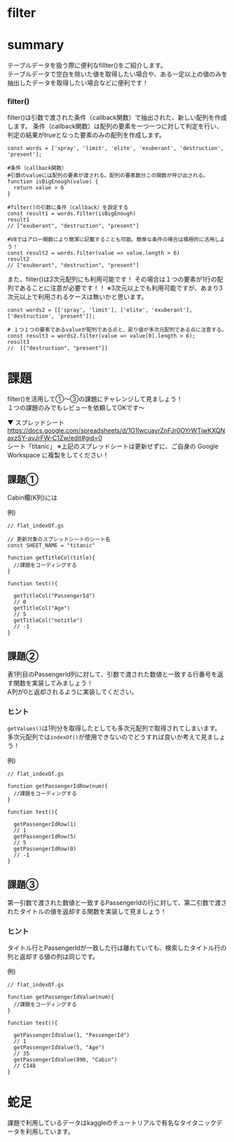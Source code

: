 # filter

# summary

テーブルデータを扱う際に便利なfillter()をご紹介します。  
テーブルデータで空白を除いた値を取得したい場合や、ある一定以上の値のみを抽出したデータを取得したい場合などに便利です！

### filter()
filter()は引数で渡された条件（callback関数）で抽出された、新しい配列を作成します。
条件（callback関数）は配列の要素を一つ一つに対して判定を行い、判定の結果がtrueとなった要素のみの配列を作成します。

```
const words = ['spray', 'limit', 'elite', 'exuberant', 'destruction', 'present'];

#条件（callback関数）
#引数のvalueには配列の要素が渡される。配列の要素数分この関数が呼び出される。
function isBigEnough(value) {
  return value > 6
}

#filter()の引数に条件（callback）を設定する
const result1 = words.filter(isBigEnough)
result1
// ["exuberant", "destruction", "present"]

#V8ではアロー関数により簡潔に記載することも可能。簡単な条件の場合は積極的に活用しよう！
const result2 = words.filter(value => value.length > 6)
result2
// ["exuberant", "destruction", "present"]
```

また、filter()は2次元配列にも利用可能です！
その場合は１つの要素が1行の配列であることに注意が必要です！！
※3次元以上でも利用可能ですが、あまり3次元以上で利用されるケースは無いかと思います。
```
const words2 = [['spray', 'limit'], ['elite', 'exuberant'], ['destruction', 'present']];

# １つ１つの要素であるvalueが配列である点と、戻り値が多次元配列である点に注意する。
const result3 = words2.filter(value => value[0].length > 6);
result3
//  [["destruction", "present"]]
```

# 課題
filter()を活用して①〜③の課題にチャレンジして見ましょう！  
１つの課題のみでもレビューを依頼してOKです〜

▼ スプレッドシート  
https://docs.google.com/spreadsheets/d/1O1lwcuayrZnFJr0OYrWTiwKXQNaxzSY-avJrFW-C1Zw/edit#gid=0  
シート「titanic」
※上記のスプレッドシートは更新せずに、ご自身の Google Workspace に複製をしてください！

## 課題①
Cabin欄(K列)には

例)
```
// flat_indexOf.gs

// 更新対象のスプレッドシートのシート名
const SHEET_NAME = "titanic"

function getTitleCol(title){
  //課題をコーディングする
}

function test(){

  getTitleCol("PassengerId")
  // 0
  getTitleCol("Age")
  // 5
  getTitleCol("notitle")
  // -1
}
```
## 課題②
表1列目のPassengerId列に対して、引数で渡された数値と一致する行番号を返す関数を実装してみましょう！  
A列が0と返却されるように実装してください。

### ヒント
`getValues()`は1列分を取得したとしても多次元配列で取得されてしまいます。  
多次元配列では`indexOf()`が使用できないのでどうすれば良いか考えて見ましょう！

例)
```
// flat_indexOf.gs

function getPassengerIdRow(num){
  //課題をコーディングする
}

function test(){

  getPassengerIdRow(1)
  // 1
  getPassengerIdRow(5)
  // 5
  getPassengerIdRow(0)
  // -1
}
```

## 課題③
第一引数で渡された数値と一致するPassengerIdの行に対して、第二引数で渡されたタイトルの値を返却する関数を実装して見ましょう！

### ヒント
タイトル行とPassengerIdが一致した行は離れていても、検索したタイトル行の列と返却する値の列は同じです。

例)
```
// flat_indexOf.gs

function getPassengerIdValue(num){
  //課題をコーディングする
}

function test(){

  getPassengerIdValue(1, "PassengerId")
  // 1
  getPassengerIdValue(5, "Age")
  // 35
  getPassengerIdValue(890, "Cabin")
  // C148
}
```

# 蛇足
課題で利用しているデータはkaggleのチュートリアルで有名なタイタニックデータを利用しています。
